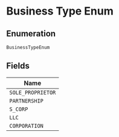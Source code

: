 
# Business Type Enum

## Enumeration

`BusinessTypeEnum`

## Fields

| Name |
|  --- |
| `SOLE_PROPRIETOR` |
| `PARTNERSHIP` |
| `S_CORP` |
| `LLC` |
| `CORPORATION` |

